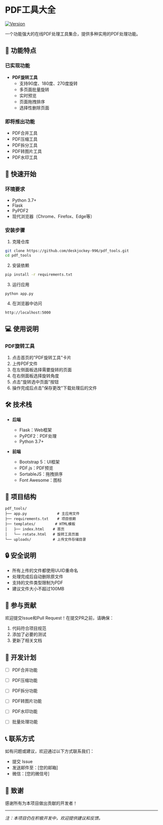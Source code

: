 # PDF工具大全

[![Version](https://img.shields.io/badge/version-1.0.2-blue.svg)](https://github.com/deskjockey-996/pdf_tools/releases/tag/v1.1.1)

一个功能强大的在线PDF处理工具集合，提供多种实用的PDF处理功能。

## 🌟 功能特点

### 已实现功能
- **PDF旋转工具**
  - 支持90度、180度、270度旋转
  - 多页面批量旋转
  - 实时预览
  - 页面拖拽排序
  - 选择性删除页面

### 即将推出功能
- PDF合并工具
- PDF压缩工具
- PDF拆分工具
- PDF转图片工具
- PDF水印工具

## 🚀 快速开始

### 环境要求
- Python 3.7+
- Flask
- PyPDF2
- 现代浏览器（Chrome、Firefox、Edge等）

### 安装步骤

1. 克隆仓库
```bash
git clone https://github.com/deskjockey-996/pdf_tools.git
cd pdf_tools
```

2. 安装依赖
```bash
pip install -r requirements.txt
```

3. 运行应用
```bash
python app.py
```

4. 在浏览器中访问
```
http://localhost:5000
```

## 💻 使用说明

### PDF旋转工具
1. 点击首页的"PDF旋转工具"卡片
2. 上传PDF文件
3. 在左侧面板选择需要旋转的页面
4. 在右侧面板选择旋转角度
5. 点击"旋转选中页面"按钮
6. 操作完成后点击"保存更改"下载处理后的文件

## 🛠️ 技术栈

- **后端**
  - Flask：Web框架
  - PyPDF2：PDF处理
  - Python 3.7+

- **前端**
  - Bootstrap 5：UI框架
  - PDF.js：PDF预览
  - SortableJS：拖拽排序
  - Font Awesome：图标

## 📁 项目结构

```
pdf_tools/
├── app.py              # 主应用文件
├── requirements.txt    # 项目依赖
├── templates/         # HTML模板
│   ├── index.html    # 首页
│   └── rotate.html   # 旋转工具页面
└── uploads/          # 上传文件存储目录
```

## 🔒 安全说明

- 所有上传的文件都使用UUID重命名
- 处理完成后自动删除原文件
- 支持的文件类型限制为PDF
- 建议文件大小不超过100MB

## 🤝 参与贡献

欢迎提交Issue和Pull Request！在提交PR之前，请确保：

1. 代码符合项目规范
2. 添加了必要的测试
3. 更新了相关文档

## 📝 开发计划

- [ ] PDF合并功能
- [ ] PDF压缩功能
- [ ] PDF拆分功能
- [ ] PDF转图片功能
- [ ] PDF水印功能
- [ ] 批量处理功能


## 📞 联系方式

如有问题或建议，欢迎通过以下方式联系我们：
- 提交 Issue
- 发送邮件至：[您的邮箱]
- 微信：[您的微信号]

## 🙏 致谢

感谢所有为本项目做出贡献的开发者！

---

*注：本项目仍在积极开发中，欢迎提供建议和反馈。* 